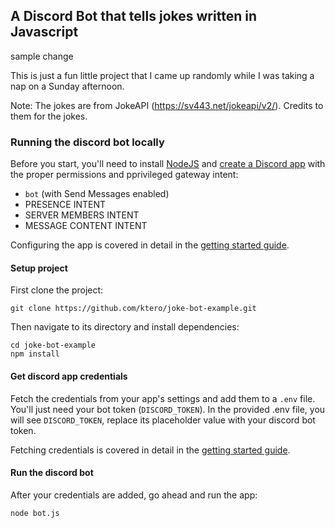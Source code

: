 ## A Discord Bot that tells jokes written in Javascript

sample change

This is just a fun little project that I came up randomly while I was taking a nap on a Sunday afternoon.

Note: The jokes are from JokeAPI (https://sv443.net/jokeapi/v2/). Credits to them for the jokes.

### Running the discord bot locally

Before you start, you'll need to install [NodeJS](https://nodejs.org/en/download/) and [create a Discord app](https://discord.com/developers/applications) with the proper permissions and pprivileged gateway intent:

- `bot` (with Send Messages enabled)
- PRESENCE INTENT
- SERVER MEMBERS INTENT
- MESSAGE CONTENT INTENT

Configuring the app is covered in detail in the [getting started guide](https://discord.com/developers/docs/getting-started).

#### Setup project

First clone the project:
```
git clone https://github.com/ktero/joke-bot-example.git
```

Then navigate to its directory and install dependencies:
```
cd joke-bot-example
npm install
```
#### Get discord app credentials

Fetch the credentials from your app's settings and add them to a `.env` file. You'll just need your bot token (`DISCORD_TOKEN`). In the provided .env file, you will see `DISCORD_TOKEN`, replace its placeholder value with your discord bot token.

Fetching credentials is covered in detail in the [getting started guide](https://discord.com/developers/docs/getting-started).

#### Run the discord bot

After your credentials are added, go ahead and run the app:

```
node bot.js
```